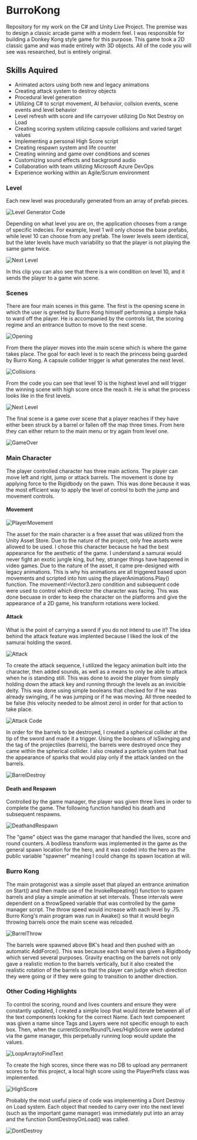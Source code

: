 # BurroKong
Repository for my work on the C# and Unity Live Project.  The premise was to design a classic arcade game with a modern feel.  I was responsible for building a Donkey Kong style game for this purpose.  This game took a 2D classic game and was made entirely with 3D objects.  All of the code you will see was researched, but is entirely original.

## Skills Aquired
- Animated actors using both new and legacy animations
- Creating attack system to destroy objects
- Procedural level generation
- Utilizing C# to script movement, AI behavior, collsion events, scene events and level behavior
- Level refresh with score and life carryover utilizing Do Not Destroy on Load
- Creating scoring system utilizing capsule collisions and varied target values
- Implementing a personal High Score script
- Creating respawn system and life counter
- Creating winning and game over conditions and scenes
- Customizing sound effects and background audio
- Collaboration with team utilizing Microsoft Azure DevOps
- Experience working within an Agile/Scrum environment

### Level
Each new level was procedurally generated from an array of prefab pieces.

![Level Generator Code](./BKGifandSS/LeftSideLevelGen.png)

Depending on what level you are on, the application chooses from a range of specific indecies.  For example, level 1 will only choose the base prefabs, while level 10 can choose from any prefab.  The lower levels seem identical, but the later levels have much variability so that the player is not playing the same game twice.

![Next Level](./BKGifandSS/Procedural_and_win.gif)

In this clip you can also see that there is a win condition on level 10, and it sends the player to a game win scene.

### Scenes
There are four main scenes in this game.  The first is the opening scene in which the user is greeted by Burro Kong himself performing a simple haka to ward off the player.  He is accompanied by the controls list, the scoring regime and an entrance button to move to the next scene.

![Opening](./BKGifandSS/BKOpening.gif)

From there the player moves into the main scene which is where the game takes place.  The goal for each level is to reach the princess being guarded by Burro Kong. A capsule collider trigger is what generates the next level.

![Collisions](./BKGifandSS/PlayerCollisionConditions.png)

From the code you can see that level 10 is the highest level and will trigger the winning scene with high score once the reach it.  He is what the process looks like in the first levels.

![Next Level](./BKGifandSS/NextLevel.gif)

The final scene is a game over scene that a player reaches if they have either been struck by a barrel or fallen off the map three times.  From here they can either return to the main menu or try again from level one.

![GameOver](./BKGifandSS/GameOverScene.gif)

### Main Character
The player controlled character has three main actions.  The player can move left and right, jump or attack barrels.  The movement is done by applying force to the Rigidbody on the pawn.  This was done because it was the most efficient way to apply the level of control to both the jump and movement controls. 

#### Movement
![PlayerMovement](./BKGifandSS/BasicPlayerMovement.png)

The asset for the main character is a free asset that was utilized from the Unity Asset Store.  Due to the nature of the project, only free assets were allowed to be used.  I chose this character because he had the best appearance for the aesthetic of the game.  I understand a samurai would never fight an exotic jungle king, but hey, stranger things have happened in video games.  Due to the nature of the asset, it came pre-designed with legacy animations.  This is why his animations are all triggered based upon movements and scripted into him using the playerAnimations.Play() function.  The movement!=Vector3.zero condition and subsequent code were used to control which director the character was facing.  This was done becuase in order to keep the character on the platforms and give the appearance of a 2D game, his transform rotations were locked.

#### Attack
What is the point of carrying a sword if you do not intend to use it?  The idea behind the attack feature was implented because I liked the look of the samurai holding the sword.  

![Attack](./BKGifandSS/Attack.gif)

To create the attack sequence, I utilized the legacy animation built into the character, then added sounds, as well as a means to only be able to attack when he is standing still.  This was done to avoid the player from simply holding down the attack key and running through the levels as an invicible deity.  This was done using simple booleans that checked for if he was already swinging, if he was jumping or if he was moving.  All three needed to be false (his velocity needed to be almost zero) in order for that action to take place.

![Attack Code](./BKGifandSS/AttackCode.png)

In order for the barrels to be destroyed, I created a spherical collider at the tip of the sword and made it a trigger.  Using the booleans of isSwinging and the tag of the projectiles (barrels), the barrels were destroyed once they came within the spherical collider.  I also created a particle system that had the appearance of sparks that would play only if the attack landed on the barrels.

![BarrelDestroy](./BKGifandSS/BarrelDestroyviaSwordSystem.png)

#### Death and Respawn
Controlled by the game manager, the player was given three lives in order to complete the game.  The following function handled his death and subsequent respawns.

![DeathandRespawn](./BKGifandSS/DeathandRespawn.png)

The "game" object was the game manager that handled the lives, score and round counters.  A bodiless transform was implemented in the game as the general spawn location for the hero, and it was coded into the hero as the public variable "spawner" meaning I could change its spawn location at will.

### Burro Kong
The main protagonist was a simple asset that played an entrance animation on Start() and then made use of the InvokeRepeating() function to spawn barrels and play a simple animation at set intervals.  These intervals were dependent on a throwSpeed variable that was controlled by the game manager script.  The throw speed would increase with each level by .75.  Burro Kong's main program was run in Awake() so that it would begin throwing barrels once the main scene was reloaded.

![BarrelThrow](./BKGifandSS/VariableThrowSpeed.png)

The barrels were spawned above BK's head and then pushed with an automatic AddForce().  This was because each barrel was given a Rigidbody which served several purposes.  Gravity enacting on the barrels not only gave a realistic motion to the barrels vertically, but it also created the realistic rotation of the barrels so that the player can judge which direction they were going or if they were going to transition to another direction.

### Other Coding Highlights
To control the scoring, round and lives counters and ensure they were constantly updated, I created a simple loop that would iterate between all of the text components looking for the correct Name.  Each text compoenent was given a name since Tags and Layers were not specific enough to each box.  Then, when the currentScore/Round?Lives/HighScore were updated via the game manager, this perpetually running loop would update the values.

![LoopArraytoFindText](./BKGifandSS/LoopArraytofindtext.png)

To create the high scores, since there was no DB to upload any permanent scores to for this project, a local high score using the PlayerPrefs class was implemented.

![HighScore](./BKGifandSS/SettingHighScore.png)

Probably the most useful piece of code was implementing a Dont Destroy on Load system.  Each object that needed to carry over into the next level (such as the important game manager) was immediately put into an array and the function DontDestroyOnLoad() was called.

![DontDestroy](./BKGifandSS/DontDestroyOnLoad.png)
